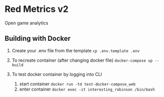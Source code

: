 # Red Metrics v2

Open game analytics

## Building with Docker

1. Create your .env file from the template
    ```cp .env.template .env```

2. To recreate container (after changing docker file)
    ```docker-compose up --build```

3. To test docker container by logging into CLI
    1) start container
        ```docker run -td test-docker-compose_web```
    2) enter container
        ```docker exec -it interesting_robinson /bin/bash```